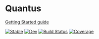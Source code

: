 # Quantus

[Getting Started guide](docs/src/guide.md)

[![Stable](https://img.shields.io/badge/docs-stable-blue.svg)](https://KarimHShawky.github.io/Quantus.jl/stable/)
[![Dev](https://img.shields.io/badge/docs-dev-blue.svg)](https://KarimHShawky.github.io/Quantus.jl/dev/)
[![Build Status](https://github.com/KarimHShawky/Quantus.jl/actions/workflows/CI.yml/badge.svg?branch=main)](https://github.com/KarimHShawky/Quantus.jl/actions/workflows/CI.yml?query=branch%3Amain)
[![Coverage](https://codecov.io/gh/KarimHShawky/Quantus.jl/branch/main/graph/badge.svg)](https://codecov.io/gh/KarimHShawky/Quantus.jl)
